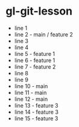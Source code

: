 # gl-git-lesson

- line 1
- line 2 - main / feature 2
- line 3
- line 4
- line 5 - feature 1
- line 6 - feature 1
- line 7 - feature 2
- line 8
- line 9
- line 10 - main
- line 11 - main
- line 12 - main
- line 13 - feature 3
- line 14 - feature 3
- line 15 - feature 3

